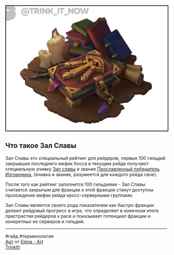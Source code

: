 
<center>
<img src=https://raw.githubusercontent.com/MagicalCow/TrinkIT-News/main/Sources/Assets/Guide-Terms/Guide-Terms-01.png float=center border=2>
</center>

## Что такое Зал Славы
Зал Славы это специальный рейтинг для рейдеров, первые 100 гильдий закрывшие последнего мифик босса в текущем рейде получают специальную ачивку [Зал славы](https://ru.wowhead.com/achievement=15475/) и звание [Прославленный победитель Изгнанника](https://ru.wowhead.com/title=714), (ачивка и звание, разумеется для каждого рейда свое).

После того как рейтинг заполнится 100 гильдиями - Зал Славы считается закрытым для фракции и этой фракции станут доступны прохождение мифик рейда кросс-серверными группами.

Зал Славы является своего рода показателем как быстро фракции делают рейдовый прогресс в игре, что определяет в конечном итоге пристрастия рейдеров к расе и показывает потенциал фракции и конкретных ее серверов и гильдий.

---
#гайд #терминология  
[Арт](https://www.artstation.com/artwork/Z51mnX) от [Elena - Art](https://www.artstation.com/elenaa)  
[TrinkIt!](https://t.me/trink_it_now)